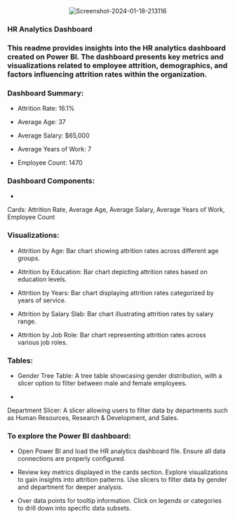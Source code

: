 <div align="center">
<img src="https://i.ibb.co/NrqfSnp/Screenshot-2024-01-18-213116.png" alt="Screenshot-2024-01-18-213116" border="0">
</div>  
  



### HR Analytics Dashboard  
### This readme provides insights into the HR analytics dashboard created on Power BI. The dashboard presents key metrics and visualizations related to employee attrition, demographics, and factors influencing attrition rates within the organization.  
  



### Dashboard Summary:  
- Attrition Rate: 16.1%

  
  

- Average Age: 37

  
  

- Average Salary: $65,000

  
  

- Average Years of Work: 7

  
  

- Employee Count: 1470

  
  



### Dashboard Components:  
- 
Cards:
Attrition Rate,
Average Age,
Average Salary,
Average Years of Work,
Employee Count

  
  



### Visualizations:  
- Attrition by Age: Bar chart showing attrition rates across different age groups.

  
  

- Attrition by Education: Bar chart depicting attrition rates based on education levels.


  
  

- Attrition by Years: Bar chart displaying attrition rates categorized by years of service.

  
  

- Attrition by Salary Slab: Bar chart illustrating attrition rates by salary range.


  
  

- Attrition by Job Role: Bar chart representing attrition rates across various job roles.  
  



### Tables:  
- Gender Tree Table: A tree table showcasing gender distribution, with a slicer option to filter between male and female employees.
  
  

- 
Department Slicer: A slicer allowing users to filter data by departments such as Human Resources, Research & Development, and Sales.  
  



### To explore the Power BI dashboard:  
- Open Power BI and load the HR analytics dashboard file. Ensure all data connections are properly configured.  
  

- Review key metrics displayed in the cards section. Explore visualizations to gain insights into attrition patterns. Use slicers to filter data by gender and department for deeper analysis.  
  

- Over data points for tooltip information. Click on legends or categories to drill down into specific data subsets.  
  

<br/>  

